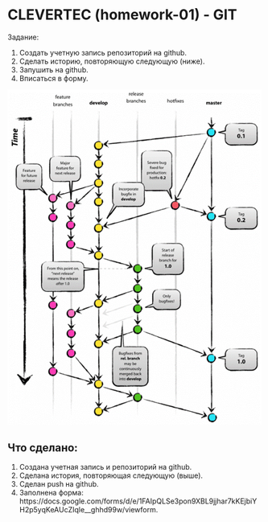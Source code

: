 <h1>CLEVERTEC (homework-01) - GIT</h1>

<p>Задание:</p>

<ol>
<li>Создать учетную запись репозиторий на github.</li>
<li>Сделать историю, повторяющую следующую (ниже).</li>
<li>Запушить на github.</li>
<li>Вписаться в форму.</li>
</ol>

![alt text](https://github.com/VityaKnyazev/clevertec-homework-01/blob/develop/git-history.gif?raw=true)


<h2>Что сделано:</h2>
<ol>
<li>Создана учетная запись и репозиторий на github.</li>
<li>Сделана история, повторяющая следующую (выше).</li>
<li>Сделан push на github.</li>
<li>Заполнена форма: https://docs.google.com/forms/d/e/1FAIpQLSe3pon9XBL9jjhar7kKEjbiYH2p5yqKeAUcZIqle__ghhd99w/viewform.</li>
</ol>